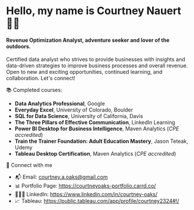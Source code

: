 # Hello, my name is Courtney Nauert 👋🏼

#### **Revenue Optimization Analyst, adventure seeker and lover of the outdoors.**

Certified data analyst who strives to provide businesses with insights and data-driven strategies to improve business processes and overall revenue.
Open to new and exciting opportunities, continued learning, and collaboration. Let's connect!


📚 Completed courses:
- **Data Analytics Professional**, Google
- **Everyday Excel**, University of Colorado, Boulder
- **SQL for Data Science**, University of California, Davis
- **The Three Pillars of Effective Communication**, LinkedIn Learning
- **Power BI Desktop for Business Intelligence**, Maven Analytics (*CPE accredited*)
- **Train the Trainer Foundation: Adult Education Mastery**, Jason Teteak, Udemy
- **Tableau Desktop Certification**, Maven Analytics (*CPE accredited*)


💬 Connect with me
- 📬 Email: courtney.a.oaks@gmail.com
- 📊 Portfolio Page: https://courtneyoaks-portfolio.carrd.co/
- 👩🏻‍💻 LinkedIn: https://www.linkedin.com/in/courtney-oaks/
- 📈 Tableau: https://public.tableau.com/app/profile/courtney2324#!/
